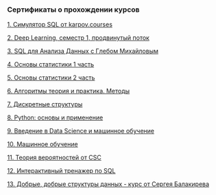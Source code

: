 ### Сертификаты о прохождении курсов

<a href="https://github.com/DanilZinnurov/certificates/blob/main/%D0%A1%D0%B8%D0%BC%D1%83%D0%BB%D1%8F%D1%82%D0%BE%D1%80_SQL.PNG">1. Симулятор SQL от karpov.courses</a>

<a href="https://github.com/DanilZinnurov/certificates/blob/main/diploma_ru.pdf">2. Deep Learning, семестр 1, продвинутый поток</a>

<a href="https://github.com/DanilZinnurov/certificates/blob/main/SQL_%D0%90%D0%BD%D0%B0%D0%BB%D0%B8%D0%B7_%D0%B4%D0%B0%D0%BD%D0%BD%D1%8B%D1%85.pdf">3. SQL для Анализа Данных с Глебом Михайловым</a>

<a href="https://github.com/DanilZinnurov/certificates/blob/main/%D0%9E%D1%81%D0%BD%D0%BE%D0%B2%D1%8B_%D1%81%D1%82%D0%B0%D1%82%D0%B8%D1%81%D1%82%D0%B8%D0%BA%D0%B0_1_%D1%87%D0%B0%D1%81%D1%82%D1%8C.pdf">4. Основы статистики 1 часть</a>
   
<a href="https://github.com/DanilZinnurov/certificates/blob/main/%D0%9E%D1%81%D0%BD%D0%BE%D0%B2%D1%8B_%D1%81%D1%82%D0%B0%D1%82%D0%B8%D1%81%D1%82%D0%B8%D0%BA%D0%B0_2_%D1%87%D0%B0%D1%81%D1%82%D1%8C.pdf">5. Основы статистики 2 часть</a>
   
<a href="https://github.com/DanilZinnurov/certificates/blob/main/%D0%90%D0%BB%D0%B3%D0%BE%D1%80%D0%B8%D1%82%D0%BC%D1%8B.pdf">6. Алгоритмы теория и практика. Методы</a>
   
<a href="https://github.com/DanilZinnurov/certificates/blob/main/%D0%94%D0%B8%D1%81%D0%BA%D1%80%D0%B5%D1%82%D0%BD%D1%8B%D0%B5_%D1%81%D1%82%D1%80%D1%83%D0%BA%D1%82%D1%83%D1%80%D1%8B.pdf">7. Дискретные структуры</a>
   
<a href="https://github.com/DanilZinnurov/certificates/blob/main/Python.pdf">8. Python: основы и применение</a>
    
<a href="https://github.com/DanilZinnurov/certificates/blob/main/Data_Science.pdf">9. Введение в Data Science и машинное обучение</a>
    
<a href="https://github.com/DanilZinnurov/certificates/blob/main/ML.pdf">10. Машинное обучение</a>
    
<a href="https://github.com/DanilZinnurov/certificates/blob/main/%D0%A2%D0%B5%D0%BE%D1%80%D0%B8%D1%8F_%D0%B2%D0%B5%D1%80%D0%BE%D1%8F%D1%82%D0%BD%D0%BE%D1%81%D1%82%D0%B5%D0%B9.pdf">11. Теория вероятностей от CSC</a>
    
<a href="https://github.com/DanilZinnurov/certificates/blob/main/%D0%A2%D1%80%D0%B5%D0%BD%D0%B0%D0%B6%D0%B5%D1%80_SQL.pdf">12. Интерактивный тренажер по SQL</a>
    
<a href="https://github.com/DanilZinnurov/certificates/blob/main/%D0%A1%D1%82%D1%80%D1%83%D0%BA%D1%82%D1%83%D1%80%D1%8B_%D0%B4%D0%B0%D0%BD%D0%BD%D1%8B%D1%85.pdf">13. Добрые, добрые структуры данных - курс от Сергея Балакирева</a>
    


